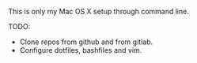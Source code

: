 
This is only my Mac OS X setup through command line.

TODO:

- Clone repos from github and from gitlab.
- Configure dotfiles, bashfiles and vim.
